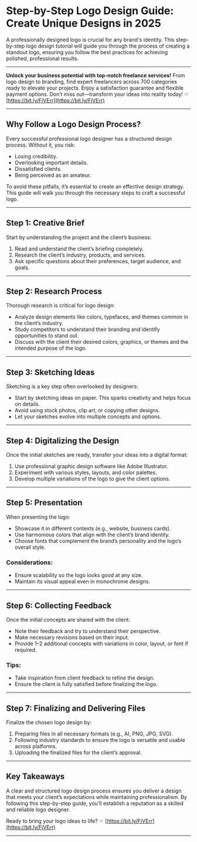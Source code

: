 # Step-by-Step Logo Design Guide: Create Unique Designs in 2025

A professionally designed logo is crucial for any brand's identity. This step-by-step logo design tutorial will guide you through the process of creating a standout logo, ensuring you follow the best practices for achieving polished, professional results.

---

**Unlock your business potential with top-notch freelance services!** From logo design to branding, find expert freelancers across 700 categories ready to elevate your projects. Enjoy a satisfaction guarantee and flexible payment options. Don’t miss out—transform your ideas into reality today! ☞ [https://bit.ly/FiVErr](https://bit.ly/FiVErr)

---

## Why Follow a Logo Design Process?

Every successful professional logo designer has a structured design process. Without it, you risk:
- Losing credibility.
- Overlooking important details.
- Dissatisfied clients.
- Being perceived as an amateur.

To avoid these pitfalls, it’s essential to create an effective design strategy. This guide will walk you through the necessary steps to craft a successful logo.

---

## Step 1: Creative Brief

Start by understanding the project and the client’s business:
1. Read and understand the client’s briefing completely.
2. Research the client’s industry, products, and services.
3. Ask specific questions about their preferences, target audience, and goals.

---

## Step 2: Research Process

Thorough research is critical for logo design:
- Analyze design elements like colors, typefaces, and themes common in the client’s industry.
- Study competitors to understand their branding and identify opportunities to stand out.
- Discuss with the client their desired colors, graphics, or themes and the intended purpose of the logo.

---

## Step 3: Sketching Ideas

Sketching is a key step often overlooked by designers:
- Start by sketching ideas on paper. This sparks creativity and helps focus on details.
- Avoid using stock photos, clip art, or copying other designs.
- Let your sketches evolve into multiple concepts and options.

---

## Step 4: Digitalizing the Design

Once the initial sketches are ready, transfer your ideas into a digital format:
1. Use professional graphic design software like Adobe Illustrator.
2. Experiment with various styles, layouts, and color palettes.
3. Develop multiple variations of the logo to give the client options.

---

## Step 5: Presentation

When presenting the logo:
- Showcase it in different contexts (e.g., website, business cards).
- Use harmonious colors that align with the client’s brand identity.
- Choose fonts that complement the brand’s personality and the logo’s overall style.

### Considerations:
- Ensure scalability so the logo looks good at any size.
- Maintain its visual appeal even in monochrome designs.

---

## Step 6: Collecting Feedback

Once the initial concepts are shared with the client:
- Note their feedback and try to understand their perspective.
- Make necessary revisions based on their input.
- Provide 1–2 additional concepts with variations in color, layout, or font if required.

### Tips:
- Take inspiration from client feedback to refine the design.
- Ensure the client is fully satisfied before finalizing the logo.

---

## Step 7: Finalizing and Delivering Files

Finalize the chosen logo design by:
1. Preparing files in all necessary formats (e.g., AI, PNG, JPG, SVG).
2. Following industry standards to ensure the logo is versatile and usable across platforms.
3. Uploading the finalized files for the client’s approval.

---

## Key Takeaways

A clear and structured logo design process ensures you deliver a design that meets your client’s expectations while maintaining professionalism. By following this step-by-step guide, you’ll establish a reputation as a skilled and reliable logo designer.

Ready to bring your logo ideas to life? ☞ [https://bit.ly/FiVErr](https://bit.ly/FiVErr)

---
